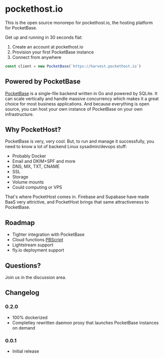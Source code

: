 # pockethost.io

This is the open source monorepo for pockethost.io, the hosting platform for PocketBase.

Get up and running in 30 seconds flat:

1. Create an account at pockethost.io
2. Provision your first PocketBase instance
3. Connect from anywhere

```ts
const client = new PocketBase(`https://harvest.pockethost.io`)
```

## Powered by PocketBase

[PocketBase](https://pocketbase.io) is a single-file backend written in Go and powered by SQLite. It can scale vertically and handle massive concurrency which makes it a great choice for most business applications. And because everything is open source, you can host your own instance of PocketBase on your own infrastructure.

## Why PocketHost?

PocketBase is very, very cool. But, to run and manage it successfully, you need to know a lot of backend Linux sysadmin/devops stuff:

- Probably Docker
- Email and DKIM+SPF and more
- DNS, MX, TXT, CNAME
- SSL
- Storage
- Volume mounts
- Could computing or VPS

That's where PocketHost comes in. Firebase and Supabase have made BaaS very attrictive, and PocketHost brings that same attractiveness to PocketBase.

## Roadmap

- Tighter integration with PocketBase
- Cloud functions [PBScript](https://github.com/benallfree/pbscript)
- Lightstream support
- fly.io deployment support

## Questions?

Join us in the discussion area.

## Changelog

### 0.2.0

- 100% dockerized
- Completley rewritten daemon proxy that launches PocketBase instances on demand

### 0.0.1

- Initial release
